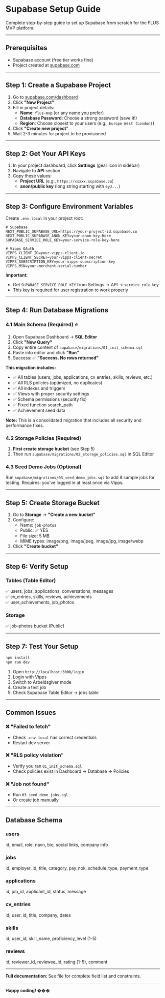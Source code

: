 # Supabase Setup Guide

Complete step-by-step guide to set up Supabase from scratch for the FLUS MVP platform.

---

## Prerequisites

- Supabase account (free tier works fine)
- Project created at [supabase.com](https://supabase.com)

---

## Step 1: Create a Supabase Project

1. Go to [supabase.com/dashboard](https://supabase.com/dashboard)
2. Click **"New Project"**
3. Fill in project details:
   - **Name**: `flus-mvp` (or any name you prefer)
   - **Database Password**: Choose a strong password (save it!)
   - **Region**: Choose closest to your users (e.g., `Europe West (London)`)
4. Click **"Create new project"**
5. Wait 2-3 minutes for project to be provisioned

---

## Step 2: Get Your API Keys

1. In your project dashboard, click **Settings** (gear icon in sidebar)
2. Navigate to **API** section
3. Copy these values:
   - **Project URL** (e.g., `https://xxxxx.supabase.co`)
   - **anon/public key** (long string starting with `eyJ...`)

---

## Step 3: Configure Environment Variables

Create `.env.local` in your project root:

```env
# Supabase
NEXT_PUBLIC_SUPABASE_URL=https://your-project-id.supabase.co
NEXT_PUBLIC_SUPABASE_ANON_KEY=your-anon-key-here
SUPABASE_SERVICE_ROLE_KEY=your-service-role-key-here

# Vipps OAuth
VIPPS_CLIENT_ID=your-vipps-client-id
VIPPS_CLIENT_SECRET=your-vipps-client-secret
VIPPS_SUBSCRIPTION_KEY=your-vipps-subscription-key
VIPPS_MSN=your-merchant-serial-number
```

**Important:** 
- Get `SUPABASE_SERVICE_ROLE_KEY` from Settings → API → `service_role` key
- This key is required for user registration to work properly

---

## Step 4: Run Database Migrations

### 4.1 Main Schema (Required) ⭐

1. Open Supabase Dashboard → **SQL Editor**
2. Click **"New Query"**
3. Copy entire content of `supabase/migrations/01_init_schema.sql`
4. Paste into editor and click **"Run"**
5. Success: ✅ **"Success. No rows returned"**

**This migration includes:**
- ✅ All tables (users, jobs, applications, cv_entries, skills, reviews, etc.)
- ✅ All RLS policies (optimized, no duplicates)
- ✅ All indexes and triggers
- ✅ Views with proper security settings
- ✅ Schema permissions (security fix)
- ✅ Fixed function search_path
- ✅ Achievement seed data

**Note:** This is a consolidated migration that includes all security and performance fixes.

### 4.2 Storage Policies (Required)

1. **First create storage bucket** (see Step 5)
2. Then run `supabase/migrations/02_storage_policies.sql` in SQL Editor

### 4.3 Seed Demo Jobs (Optional)

Run `supabase/migrations/03_seed_demo_jobs.sql` to add 8 sample jobs for testing.
Requires: you've logged in at least once via Vipps.

---

## Step 5: Create Storage Bucket

1. Go to **Storage** → **"Create a new bucket"**
2. Configure:
   - Name: `job-photos`
   - Public: ✅ YES
   - File size: 5 MB
   - MIME types: image/png, image/jpeg, image/jpg, image/webp
3. Click **"Create bucket"**

---

## Step 6: Verify Setup

### Tables (Table Editor)
✅ users, jobs, applications, conversations, messages  
✅ cv_entries, skills, reviews, achievements  
✅ user_achievements, job_photos

### Storage
✅ job-photos bucket (Public)

---

## Step 7: Test Your Setup

```bash
npm install
npm run dev
```

1. Open `http://localhost:3000/login`
2. Login with Vipps
3. Switch to Arbeidsgiver mode
4. Create a test job
5. Check Supabase Table Editor → jobs table

---

## Common Issues

### ❌ "Failed to fetch"
- Check `.env.local` has correct credentials
- Restart dev server

### ❌ "RLS policy violation"
- Verify you ran `01_init_schema.sql`
- Check policies exist in Dashboard → Database → Policies

### ❌ "Job not found"
- Run `03_seed_demo_jobs.sql`
- Or create job manually

---

## Database Schema

### users
id, email, role, navn, bio, social links, company info

### jobs  
id, employer_id, title, category, pay_nok, schedule_type, payment_type

### applications
id, job_id, applicant_id, status, message

### cv_entries
id, user_id, title, company, dates

### skills
id, user_id, skill_name, proficiency_level (1-5)

### reviews
id, reviewer_id, reviewee_id, rating (1-5), comment

---

**Full documentation:** See file for complete field list and constraints.

---

**Happy coding! ���**